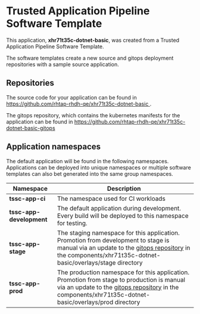 # Trusted Application Pipeline Software Template

This application, **xhr71t35c-dotnet-basic**, was created from a Trusted Application Pipeline Software Template.

The software templates create a new source and gitops deployment repositories with a sample source application. 

## Repositories

The source code for your application can be found in [https://github.com/rhtap-rhdh-qe/xhr71t35c-dotnet-basic ](https://github.com/rhtap-rhdh-qe/xhr71t35c-dotnet-basic ).
 
The gitops repository, which contains the kubernetes manifests for the application can be found in 
[https://github.com/rhtap-rhdh-qe/xhr71t35c-dotnet-basic-gitops ](https://github.com/rhtap-rhdh-qe/xhr71t35c-dotnet-basic-gitops ) 

## Application namespaces 

The default application will be found in the following namespaces. Applications can be deployed into unique namespaces or multiple software templates can also bet generated into the same group namespaces.  

|  Namespace   |  Description   |  
| -------- | -------- |
| **tssc-app-ci** | The namespace used for CI workloads |
| **tssc-app-development** | The default application during development. Every build will be deployed to this namespace for testing. |
| **tssc-app-stage** | The staging namespace for this application. Promotion from development to stage is manual via an update to the [gitops repository](https://github.com/rhtap-rhdh-qe/xhr71t35c-dotnet-basic-gitops ) in the components/xhr71t35c-dotnet-basic/overlays/stage directory |
| **tssc-app-prod** | The production namespace for this application. Promotion from stage to production is manual via an update to the [gitops repository](https://github.com/rhtap-rhdh-qe/xhr71t35c-dotnet-basic-gitops ) in the components/xhr71t35c-dotnet-basic/overlays/prod directory |